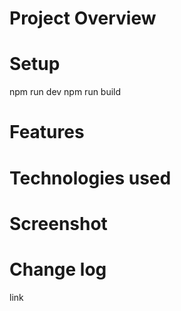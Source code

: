 # Project Overview

# Setup

npm run dev
npm run build

# Features

# Technologies used

# Screenshot

# Change log
link
